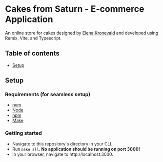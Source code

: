 # Cakes from Saturn - E-commerce Application

An online store for cakes designed by [Elena Kronevald](https://www.behance.net/Tab1et0chka) and developed using Remix, Vite, and Typescript.

## Table of contents

- [Setup](#setup)

## Setup

### Requirements (for seamless setup)

- [nvm](https://github.com/nvm-sh/nvm)
- [Node](https://nodejs.org/en/)
- [npm](https://docs.npmjs.com/cli/v10/configuring-npm/install)
- [Make](https://www.gnu.org/software/make/)

### Getting started

- Navigate to this repository's directory in your CLI.
- Run `make all`. **No application should be running on port 3000!**
- In your browser, navigate to http://localhost:3000.
